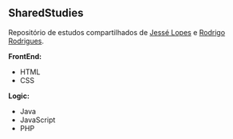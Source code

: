 ## SharedStudies

Repositório de estudos compartilhados de [Jessé Lopes](https://github.com/JesseLopesTI) e [Rodrigo Rodrigues](https://github.com/muitnep).

**FrontEnd:**

* HTML
* CSS

**Logic:**

* Java
* JavaScript
* PHP

